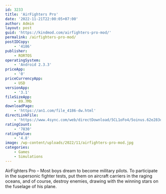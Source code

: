 ```yaml
---
id: 3233
title: 'AirFighters Pro'
date: '2022-11-21T22:00:05+07:00'
author: Admin
layout: post
guid: 'https://kindmod.com/airfighters-pro-mod/'
permalink: /airfighters-pro-mod/
postIDCopy:
    - '4186'
publisher:
    - RORTOS
operatingSystem:
    - 'Android 2.3.3'
priceApp:
    - '0'
priceCurrencyApp:
    - USD
versionApp:
    - '3.1'
fileSizeApp:
    - 89.7Mb
downloadPage:
    - 'https://an1.com/file_4186-dw.html'
directLinkFile:
    - 'https://www.4sync.com/web/directDownload/5CL1oFo4/5oinus.62e283d24746057cbb7755515274dd35'
ratingCount:
    - '7830'
ratingValue:
    - '4.8'
image: /wp-content/uploads/2022/11/airfighters-pro-mod.jpg
categories:
    - Games
    - Simulations
---
```


AirFighters Pro – Most boys dream to become military pilots. To participate in the supersonic fighter tests, put them on aircraft carriers in the raging oceans, and of course, destroy enemies, drawing with the winning stars on the fuselage of his plane.
